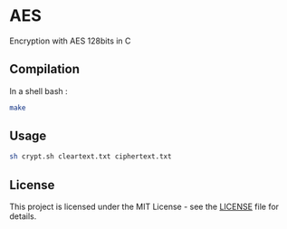 # AES

Encryption with AES 128bits in C

## Compilation

In a shell bash :

```bash
make
```

## Usage

```bash
sh crypt.sh cleartext.txt ciphertext.txt
```

## License

This project is licensed under the MIT License - see the [LICENSE](https://github.com/paulgdm/AES/blob/main/LICENSE) file for details.